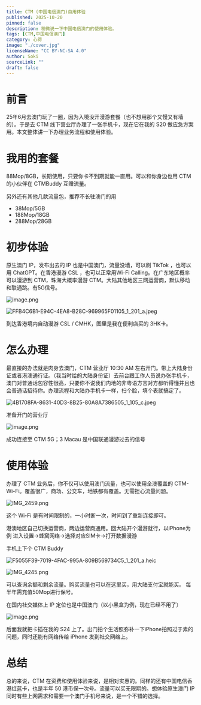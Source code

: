 ```yaml
---
title: CTM (中国电信澳门)自用体验
published: 2025-10-20
pinned: false
description: 稍微说一下中国电信澳门的使用体验。
tags: [CTM,中国电信澳门]
category: 心得
image: "./cover.jpg"
licenseName: "CC BY-NC-SA 4.0"
author: Soki
sourceLink: ""
draft: false
---
```


# 前言

25年6月去澳门玩了一圈，因为入境没开漫游套餐（也不想用那个又慢又有墙的）。于是去 CTM 线下营业厅办理了一张手机卡，现在它在我的 S20 做应急方案用。本文整体讲一下办理业务流程和使用体验。

# 我用的套餐

88Mop/8GB，长期使用，只要你卡不到期就能一直用。可以和你身边也用 CTM 的小伙伴在 CTMBuddy 互赠流量。

另外还有其他几款流量包，推荐不长驻澳门的用

- 38Mop/5GB
- 188Mop/18GB
- 288Mop/28GB

# 初步体验

原生澳门 IP，发布出去的 IP 也是中国澳门，流量没墙，可以刷 TikTok ，也可以用 ChatGPT。在香港漫游 CSL ，也可以正常用Wi-Fi Calling。在广东地区概率可以漫游到 CTM，珠海大概率漫游 CTM。大陆其他地区三网运营商，默认移动和联通跳。有5G信号。

![image.png](https://p.ipic.vip/hop1lc.png)

![FFB4C6B1-E94C-4EA8-B28C-969965F01105_1_201_a.jpeg](https://p.ipic.vip/ike8j5.png)

到达香港境内自动漫游 CSL / CMHK，图里是我在便利店买的 3HK卡。

# 怎么办理

最直接的办法就是肉身去澳门，CTM 营业厅 10:30 AM 左右开门。带上大陆身份证或者港澳通行证。（我当时给的大陆身份证）去前台跟工作人员说办张手机卡，澳门对普通话包容性很高，只要你不说我们内地的非粤语方言对方都听得懂并且也会普通话招待你。办理流程和大陆办手机卡一样，扫个脸，填个表就搞定了。

![4B1708FA-8631-40D3-8B25-80A8A7386505_1_105_c.jpeg](https://p.ipic.vip/vre4ez.png)

准备开门的营业厅

![image.png](https://p.ipic.vip/uu5gd4.png)

成功连接至 CTM 5G；3 Macau 是中国联通漫游过去的信号

# 使用体验
办理了 CTM 业务后，你不仅可以使用澳门流量，也可以使用全澳覆盖的 CTM- Wi-Fi。覆盖很广，商场、公交车，地铁都有覆盖。无需担心流量问题。

![IMG_2459.png](https://p.ipic.vip/1tciyr.jpg)

这个 Wi-Fi 是有时间限制的，一小时断一次，时间到了重新连接即可。

港澳地区自己切换运营商，两边运营商通用。回大陆开个漫游就行，以iPhone为例 进入设置->蜂窝网络->选择对应SIM卡->打开数据漫游

手机上下个 CTM Buddy

![F5055F39-7019-4FAC-995A-809B569734C5_1_201_a.heic](https://p.ipic.vip/7z88un.png)

![IMG_4245.png](https://p.ipic.vip/sxw38d.png)

可以查询余额和剩余流量。购买流量也可以在这里买，用大陆支付宝就能买。
每半年需充值50Mop进行保号。

在国内社交媒体上 IP 定位也是中国澳门（以小黑盒为例，现在已经不用了）

![image.png](https://p.ipic.vip/159c2596-9f86-4f31-b1b9-c3b6aa115d6f.png)

后面我就把卡插在我的 S24 上了。出门拍个生活照弥补一下iPhone拍照过于素的问题，同时还能有网络传给 iPhone 发到社交网络上。

# 总结

总的来说，CTM 在资费和使用体验来说，是相对实惠的。同样的还有中国电信香港红蓝卡，也是半年 50 港币保一次号。流量可以买无限期的。想体验原生澳门 IP 同时有些上网需求和需要一个澳门手机号来说，是一个不错的选择。